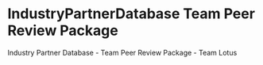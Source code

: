 # IndustryPartnerDatabase Team Peer Review Package
Industry Partner Database - Team Peer Review Package - Team Lotus
